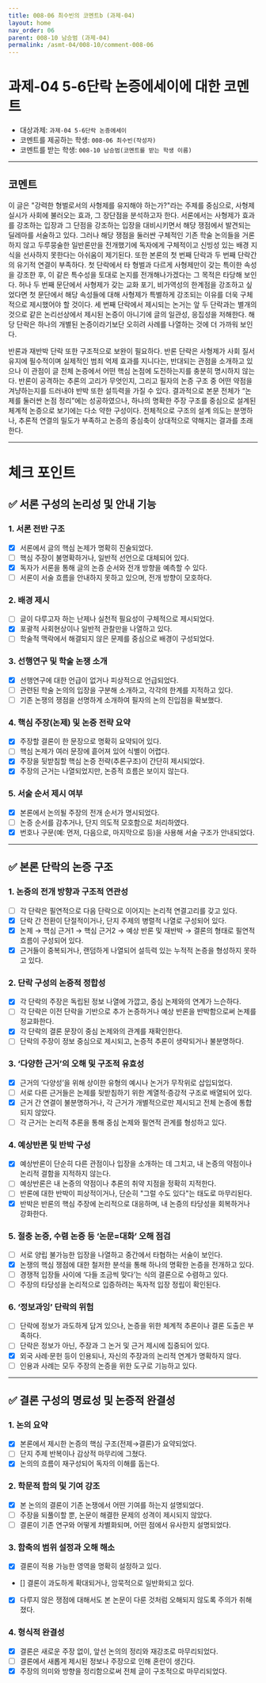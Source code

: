 ```yaml
---
title: 008-06 최수빈의 코멘트b (과제-04) 
layout: home
nav_order: 06
parent: 008-10 남승범 (과제-04)
permalink: /asmt-04/008-10/comment-008-06
---
```


# 과제-04 5-6단락 논증에세이에 대한 코멘트

- 대상과제: `과제-04 5-6단락 논증에세이`
- 코멘트를 제공하는 학생: `008-06 최수빈(작성자)` 
- 코멘트를 받는 학생: `008-10 남승범(코멘트를 받는 학생 이름)` 

---

## 코멘트

이 글은 "강력한 형벌로서의 사형제를 유지해야 하는가?"라는 주제를 중심으로, 사형제 실시가 사회에 불러오는 효과, 그 장단점을 분석하고자 한다. 서론에서는 사형제가 효과를 강조하는 입장과 그 단점을 강조하는 입장을 대비시키면서 해당 쟁점에서 발견되는 딜레마를 서술하고 있다. 그러나 해당 쟁점을 둘러싼 구체적인 기존 학술 논의들을 거론하지 않고 두루뭉술한 일반론만을 전개했기에 독자에게 구체적이고 신빙성 있는 배경 지식을 선사하지 못한다는 아쉬움이 제기된다. 또한 본론의 첫 번째 단락과 두 번째 단락간의 유기적 연결이 부족하다. 첫 단락에서 타 형벌과 다르게 사형제만이 갖는 특이한 속성을 강조한 후, 이 같은 특수성을 토대로 논지를 전개해나가겠다는 그 목적은 타당해 보인다. 허나 두 번째 문단에서 사형제가 갖는 교화 포기, 비가역성의 한계점을 강조하고 싶었다면 첫 문단에서 해당 속성들에 대해 사형제가 특별하게 강조되는 이유를 더욱 구체적으로 제시했어야 할 것이다. 세 번째 단락에서 제시되는 논거는 앞 두 단락과는 별개의 것으로 같은 논리선상에서 제시된 논증이 아니기에 글의 일관성, 응집성을 저해한다. 해당 단락은 하나의 개별된 논증이라기보단 오히려 사례를 나열하는 것에 더 가까워 보인다.  

반론과 재반박 단락 또한 구조적으로 보완이 필요하다. 반론 단락은 사형제가 사회 질서 유지에 필수적이며 실제적인 범죄 억제 효과를 지니다는, 반대되는 관점을 소개하고 있으나 이 관점이 글 전체 논증에서 어떤 핵심 논점에 도전하는지를 충분히 명시하지 않는다. 반론이 공격하는 추론의 고리가 무엇인지, 그리고 필자의 논증 구조 중 어떤 약점을 겨냥하는지를 드러내야 반박 또한 설득력을 가질 수 있다. 결과적으로 본문 전체가 “논제를 둘러싼 논점 정리”에는 성공하였으나, 하나의 명확한 주장 구조를 중심으로 설계된 체계적 논증으로 보기에는 다소 약한 구성이다. 전체적으로 구조의 설계 의도는 분명하나, 추론적 연결의 밀도가 부족하고 논증의 중심축이 상대적으로 약해지는 결과를 초래한다.

---

# 체크 포인트

## ✅ 서론 구성의 논리성 및 안내 기능

### **1. 서론 전반 구조**
- [x] 서론에서 글의 핵심 논제가 명확히 진술되었다.  
- [ ] 핵심 주장이 불명확하거나, 일반적 선언으로 대체되어 있다.  
- [x] 독자가 서론을 통해 글의 논증 순서와 전개 방향을 예측할 수 있다.  
- [ ] 서론이 서술 흐름을 안내하지 못하고 있으며, 전개 방향이 모호하다.

### **2. 배경 제시**
- [ ] 글이 다루고자 하는 난제나 실천적 필요성이 구체적으로 제시되었다.  
- [x] 포괄적 사회현상이나 일반적 관찰만을 나열하고 있다.  
- [ ] 학술적 맥락에서 해결되지 않은 문제를 중심으로 배경이 구성되었다.

### **3. 선행연구 및 학술 논쟁 소개**
- [x] 선행연구에 대한 언급이 없거나 피상적으로 언급되었다.  
- [ ] 관련된 학술 논의의 입장을 구분해 소개하고, 각각의 한계를 지적하고 있다.  
- [ ] 기존 논쟁의 쟁점을 선명하게 소개하여 필자의 논의 진입점을 확보했다.

### **4. 핵심 주장(논제) 및 논증 전략 요약**
- [x] 주장할 결론이 한 문장으로 명확히 요약되어 있다.  
- [ ] 핵심 논제가 여러 문장에 흩어져 있어 식별이 어렵다.  
- [x] 주장을 뒷받침할 핵심 논증 전략(추론구조)이 간단히 제시되었다.  
- [x] 주장의 근거는 나열되었지만, 논증적 흐름은 보이지 않는다.

### **5. 서술 순서 제시 여부**
- [x] 본론에서 논의될 주장의 전개 순서가 명시되었다.  
- [ ] 논증 순서를 감추거나, 단지 의도적 모호함으로 처리하였다.  
- [x] 번호나 구문(예: 먼저, 다음으로, 마지막으로 등)을 사용해 서술 구조가 안내되었다.

---

## ✅ 본론 단락의 논증 구조 

### **1. 논증의 전개 방향과 구조적 연관성**
- [ ] 각 단락은 필연적으로 다음 단락으로 이어지는 논리적 연결고리를 갖고 있다.  
- [x] 단락 간 전환이 단절적이거나, 단지 주제의 병렬적 나열로 구성되어 있다.  
- [x] 논제 → 핵심 근거1 → 핵심 근거2 → 예상 반론 및 재반박 → 결론의 형태로 필연적 흐름이 구성되어 있다.  
- [x] 근거들이 중복되거나, 랜덤하게 나열되어 설득력 있는 누적적 논증을 형성하지 못하고 있다.  

### **2. 단락 구성의 논증적 정합성**
- [x] 각 단락의 주장은 독립된 정보 나열에 가깝고, 중심 논제와의 연계가 느슨하다.  
- [ ] 각 단락은 이전 단락을 기반으로 추가 논증하거나 예상 반론을 반박함으로써 논제를 정교화한다.  
- [x] 각 단락의 결론 문장이 중심 논제와의 관계를 재확인한다.  
- [ ] 단락의 주장이 정보 중심으로 제시되고, 논증적 추론이 생략되거나 불분명하다.

### **3. ‘다양한 근거’의 오해 및 구조적 유효성**
- [x] 근거의 ‘다양성’을 위해 상이한 유형의 예시나 논거가 무작위로 삽입되었다.  
- [ ] 서로 다른 근거들은 논제를 뒷받침하기 위한 계열적·증강적 구조로 배열되어 있다.  
- [x] 근거 간 연결이 불분명하거나, 각 근거가 개별적으로만 제시되고 전체 논증에 통합되지 않았다.  
- [ ] 각 근거는 논리적 추론을 통해 중심 논제와 필연적 관계를 형성하고 있다.

### **4. 예상반론 및 반박 구성**
- [x] 예상반론이 단순히 다른 관점이나 입장을 소개하는 데 그치고, 내 논증의 약점이나 논리적 결함을 지적하지 않는다.  
- [ ] 예상반론은 내 논증의 약점이나 추론의 취약 지점을 정확히 지적한다.  
- [ ] 반론에 대한 반박이 피상적이거나, 단순히 "그럴 수도 있다"는 태도로 마무리된다.  
- [x] 반박은 반론의 핵심 주장에 논리적으로 대응하며, 내 논증의 타당성을 회복하거나 강화한다.  

### **5. 절충 논증, 수렴 논증 등 ‘논문=대화’ 오해 점검**
- [ ] 서로 양립 불가능한 입장을 나열하고 중간에서 타협하는 서술이 보인다.  
- [x] 논쟁의 핵심 쟁점에 대한 철저한 분석을 통해 하나의 명확한 논증을 전개하고 있다.  
- [ ] 경쟁적 입장들 사이에 ‘다들 조금씩 맞다’는 식의 결론으로 수렴하고 있다.  
- [ ] 주장의 타당성을 논리적으로 입증하려는 독자적 입장 정립이 확인된다.  

### **6. ‘정보과잉’ 단락의 위험**
- [ ] 단락에 정보가 과도하게 담겨 있으나, 논증을 위한 체계적 추론이나 결론 도출은 부족하다.  
- [ ] 단락은 정보가 아닌, 주장과 그 논거 및 근거 제시에 집중되어 있다.  
- [x] 외국 사례·문헌 등이 인용되나, 자신의 주장과의 논리적 연계가 명확하지 않다.  
- [ ] 인용과 사례는 모두 주장의 논증을 위한 도구로 기능하고 있다.  

---

## ✅ 결론 구성의 명료성 및 논증적 완결성

### **1. 논의 요약**
- [x] 본론에서 제시한 논증의 핵심 구조(전제→결론)가 요약되었다.  
- [ ] 단지 주제 반복이나 감상적 마무리에 그쳤다.  
- [x] 논의의 흐름이 재구성되어 독자의 이해를 돕는다.

### **2. 학문적 함의 및 기여 강조**
- [x] 본 논의의 결론이 기존 논쟁에서 어떤 기여를 하는지 설명되었다.  
- [ ] 주장을 되풀이할 뿐, 논문이 해결한 문제의 성격이 제시되지 않았다.  
- [ ] 결론이 기존 연구와 어떻게 차별화되며, 어떤 점에서 유사한지 설명되었다.

### **3. 함축의 범위 설정과 오해 해소**
- [x] 결론이 적용 가능한 영역을 명확히 설정하고 있다.  
- [] 결론이 과도하게 확대되거나, 암묵적으로 일반화되고 있다.  
- [x] 다루지 않은 쟁점에 대해서도 본 논문이 다룬 것처럼 오해되지 않도록 주의가 취해졌다.

### **4. 형식적 완결성**
- [x] 결론은 새로운 주장 없이, 앞선 논의의 정리와 재강조로 마무리되었다.  
- [ ] 결론에서 새롭게 제시된 정보나 주장으로 인해 혼란이 생긴다.  
- [x] 주장의 의미와 방향을 정리함으로써 전체 글이 구조적으로 마무리되었다.
